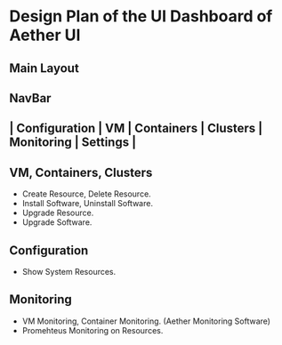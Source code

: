 # Design Plan of the UI Dashboard of Aether UI

## Main Layout

NavBar
----------------------------------------------------------------------
| Configuration | VM | Containers | Clusters | Monitoring | Settings |
----------------------------------------------------------------------

## VM, Containers, Clusters 

* Create Resource, Delete Resource.
* Install Software, Uninstall Software.
* Upgrade Resource.
* Upgrade Software.

## Configuration

* Show System Resources. 

## Monitoring

* VM Monitoring, Container Monitoring. (Aether Monitoring Software)
* Promehteus Monitoring on Resources.